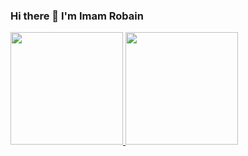 ### Hi there 👋 I'm Imam Robain

<!--
**ImamRobain/ImamRobain** is a ✨ _special_ ✨ repository because its `README.md` (this file) appears on your GitHub profile.

Here are some ideas to get you started:

- 🔭 I’m currently working on ...
- 🌱 I’m currently learning ...
- 👯 I’m looking to collaborate on ...
- 🤔 I’m looking for help with ...
- 💬 Ask me about ...
- 📫 How to reach me: ...
- 😄 Pronouns: ...
- ⚡ Fun fact: ...
-->

<p align="left">
<a href="https://github.com/ImamRobain">
  <img height="180em" src="https://github-readme-stats-eight-theta.vercel.app/api?username=ImamRobain&show_icons=true&theme=algolia&include_all_commits=true&count_private=true"/>
  <img height="180em" src="https://github-readme-stats-eight-theta.vercel.app/api/top-langs/?username=ImamRobain&layout=compact&langs_count=8&theme=algolia"/>
</a>
</p>
